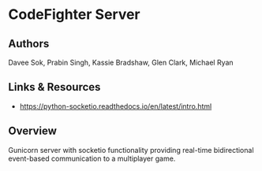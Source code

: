 # CodeFighter Server

## Authors

Davee Sok, Prabin Singh, Kassie Bradshaw, Glen Clark, Michael Ryan

## Links & Resources

- https://python-socketio.readthedocs.io/en/latest/intro.html

## Overview

Gunicorn server with socketio functionality providing real-time bidirectional event-based communication to a multiplayer game.
